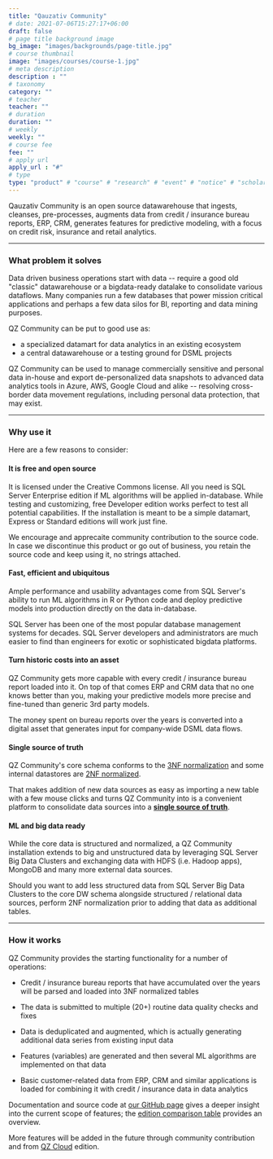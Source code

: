 ```yaml
---
title: "Qauzativ Community"
# date: 2021-07-06T15:27:17+06:00
draft: false
# page title background image
bg_image: "images/backgrounds/page-title.jpg"
# course thumbnail
image: "images/courses/course-1.jpg"
# meta description
description : ""
# taxonomy
category: ""
# teacher
teacher: ""
# duration
duration: ""
# weekly
weekly: ""
# course fee
fee: ""
# apply url
apply_url : "#"
# type
type: "product" # "course" # "research" # "event" # "notice" # "scholarship" # "post" # "deliverables"
---
```


Qauzativ Community is an open source datawarehouse that ingests, cleanses,
pre-processes, augments data from credit / insurance bureau reports, ERP, CRM,
generates features for predictive modeling, with a focus on credit risk,
insurance and retail analytics.

***

### What problem it solves

Data driven business operations start with data -- require a good old "classic"
datawarehouse or a bigdata-ready datalake to consolidate various dataflows.
Many companies run a few databases that power mission critical applications
and perhaps a few data silos for BI, reporting and data mining purposes.

QZ Community can be put to good use as:

* a specialized datamart for data analytics in an existing ecosystem
* a central datawarehouse or a testing ground for DSML projects

QZ Community can be used to manage commercially sensitive and personal data
in-house and export de-personalized data snapshots to advanced data analytics
tools in Azure, AWS, Google Cloud and alike -- resolving cross-border data
movement regulations, including personal data protection, that may exist.

***

### Why use it

Here are a few reasons to consider:

#### It is free and open source

It is licensed under the Creative Commons license.
All you need is SQL Server Enterprise edition if ML algorithms will be
applied in-database. While testing and customizing, free Developer
edition works perfect to test all potential capabilities.
If the installation is meant to be a simple datamart, Express or Standard
editions will work just fine.

We encourage and apprecaite community contribution to the source code.
In case we discontinue this product or go out of business, you retain
the source code and keep using it, no strings attached.

#### Fast, efficient and ubiquitous

Ample performance and usability advantages come from SQL Server's ability
to run ML algorithms in R or Python code and deploy predictive models into
production directly on the data in-database.

SQL Server has been one of the most popular database management systems
for decades. SQL Server developers and administrators are much easier to find
than engineers for exotic or sophisticated bigdata platforms.

#### Turn historic costs into an asset

QZ Community gets more capable with every credit / insurance bureau report
loaded into it. On top of that comes ERP and CRM data that no one knows better
than you, making your predictive models more precise and fine-tuned than
generic 3rd party models.

The money spent on bureau reports over the years is converted into a digital
asset that generates input for company-wide DSML data flows.

#### Single source of truth

QZ Community's core schema conforms to the
[3NF normalization](https://en.wikipedia.org/wiki/Third_normal_form)
and some internal datastores are
[2NF normalized](https://en.wikipedia.org/wiki/Second_normal_form).

That makes addition of new data sources as easy as importing a new table
with a few mouse clicks and turns QZ Community into is a convenient platform
to consolidate data sources into a [**single source of truth**](https://en.wikipedia.org/wiki/Single_source_of_truth).

#### ML and big data ready

While the core data is structured and normalized, a QZ Community installation
extends to big and unstructured data by leveraging SQL Server Big Data Clusters
and exchanging data with HDFS (i.e. Hadoop apps), MongoDB and many more
external data sources.

Should you want to add less structured data from SQL Server Big Data Clusters
to the core DW schema alongside structured / relational data sources,
perform 2NF normalization prior to adding that data as additional tables.

***

### How it works

QZ Community provides the starting functionality for a number of operations:

* Credit / insurance bureau reports that have accumulated over the years
  will be parsed and loaded into 3NF normalized tables

* The data is submitted to multiple (20+) routine data quality checks and fixes

* Data is deduplicated and augmented, which is actually generating additional
  data series from existing input data

* Features (variables) are generated and then several ML algorithms
  are implemented on that data

* Basic customer-related data from ERP, CRM and similar applications
  is loaded for combining it with credit / insurance data in data analytics

Documentation and source code at [our GitHub page](https://github.com/Qauzativ)
gives a deeper insight into the current scope of features;
the [edition comparison table](/product) provides an overview.

More features will be added in the future through community contribution
and from [QZ Cloud](/product/qauzativ_cloud) edition.

